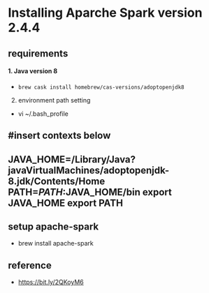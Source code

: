 # Installing Aparche Spark version 2.4.4

## requirements
#### 1. Java version 8
- `brew cask install homebrew/cas-versions/adoptopenjdk8`

2. environment path setting
- vi ~/.bash_profile

#insert contexts below
---



JAVA_HOME=/Library/Java?javaVirtualMachines/adoptopenjdk-8.jdk/Contents/Home
PATH=$PATH:$JAVA_HOME/bin
export JAVA_HOME
export PATH
---

## setup apache-spark
- brew install apache-spark

## reference
- https://bit.ly/2QKoyM6

